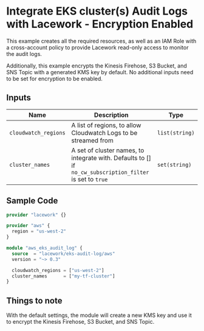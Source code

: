 # Integrate EKS cluster(s) Audit Logs with Lacework - Encryption Enabled

This example creates all the required resources, as well as an IAM Role with a cross-account policy to 
provide Lacework read-only access to monitor the audit logs.

Additionally, this example encrypts the Kinesis Firehose, S3 Bucket, and SNS Topic with a generated KMS key by default. No additional inputs need to be set for encryption to be enabled.

## Inputs

| Name                        | Description                                                                                               | Type           |
| --------------------------- | --------------------------------------------------------------------------------------------------------- | -------------- |
| `cloudwatch_regions`        | A list of regions, to allow Cloudwatch Logs to be streamed from                                           | `list(string)` |
| `cluster_names`             | A set of cluster names, to integrate with. Defaults to [] if `no_cw_subscription_filter` is set to `true` | `set(string)`  |

## Sample Code

```terraform
provider "lacework" {}

provider "aws" {
  region = "us-west-2"
}

module "aws_eks_audit_log" {
  source  = "lacework/eks-audit-log/aws"
  version = "~> 0.3"

  cloudwatch_regions = ["us-west-2"]
  cluster_names      = ["my-tf-cluster"]
}
```

## Things to note
With the default settings, the module will create a new KMS key and use it to encrypt the Kinesis Firehose, S3 Bucket, and SNS Topic.


